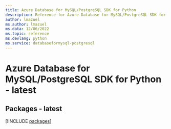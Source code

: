 ```yaml
---
title: Azure Database for MySQL/PostgreSQL SDK for Python
description: Reference for Azure Database for MySQL/PostgreSQL SDK for Python
author: lmazuel
ms.author: lmazuel
ms.data: 12/06/2022
ms.topic: reference
ms.devlang: python
ms.service: databaseformysql-postgresql
---
```

# Azure Database for MySQL/PostgreSQL SDK for Python - latest
## Packages - latest
[!INCLUDE [packages](database-for-mysql-postgresql-index.md)]